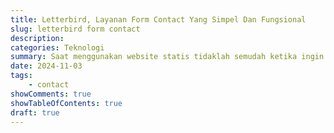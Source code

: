 ```yaml
---
title: Letterbird, Layanan Form Contact Yang Simpel Dan Fungsional
slug: letterbird form contact
description: 
categories: Teknologi
summary: Saat menggunakan website statis tidaklah semudah ketika ingin menambahkan form kontak, karena pada website statis tidak ada plugin seperti wordpress yang tinggal unduh dan pasang.
date: 2024-11-03
tags: 
    - contact
showComments: true
showTableOfContents: true
draft: true
---
```


